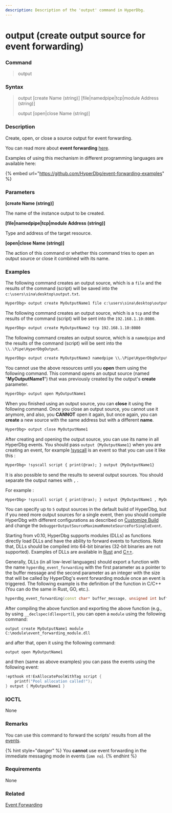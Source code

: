 ```yaml
---
description: Description of the 'output' command in HyperDbg.
---
```


# output (create output source for event forwarding)

### Command

> output

### Syntax

> output \[create Name (string)] \[file|namedpipe|tcp|module Address (string)]&#x20;
>
> output \[open|close Name (string)]&#x20;

### Description

Create, open, or close a source output for event forwarding.

You can read more about **event forwarding** [here](https://docs.hyperdbg.org/tips-and-tricks/misc/event-forwarding).

Examples of using this mechanism in different programming languages are available here:

{% embed url="https://github.com/HyperDbg/event-forwarding-examples" %}

### Parameters

**\[create Name (string)]**

The name of the instance output to be created.

**\[file|namedpipe|tcp|module Address (string)]**&#x20;

Type and address of the target resource.

**\[open|close Name (string)]**

The action of this command or whether this command tries to open an output source or close it combined with its name.

### Examples

The following command creates an output source, which is a `file` and the results of the command (script) will be saved into the `c:\users\sina\desktop\output.txt`.

```diff
HyperDbg> output create MyOutputName1 file c:\users\sina\desktop\output.txt
```

The following command creates an output source, which is a `tcp` and the results of the command (script) will be sent into the `192.168.1.10:8080`.

```diff
HyperDbg> output create MyOutputName2 tcp 192.168.1.10:8080
```

The following command creates an output source, which is a `namedpipe` and the results of the command (script) will be sent into the `\\.\Pipe\HyperDbgOutput`.

```diff
HyperDbg> output create MyOutputName3 namedpipe \\.\Pipe\HyperDbgOutput
```

You cannot use the above resources until you **open** them using the following command. This command opens an output source (named "**MyOutputName1**") that was previously created by the output's **create** parameter.

```diff
HyperDbg> output open MyOutputName1
```

When you finished using an output source, you can **close** it using the following command. Once you close an output source, you cannot use it anymore, and also, you **CANNOT** open it again, but once again, you can **create** a new source with the same address but with a different **name**.

```diff
HyperDbg> output close MyOutputName1
```

After creating and opening the output source, you can use its name in all HyperDbg events. You should pass `output {MyOutputName1}` when you are creating an event, for example [!syscall](https://docs.hyperdbg.org/commands/extension-commands/syscall) is an event so that you can use it like this :

```diff
HyperDbg> !syscall script { print(@rax); } output {MyOutputName1}
```

It is also possible to send the results to several output sources. You should separate the output names with `,` .

For example :

```diff
HyperDbg> !syscall script { print(@rax); } output {MyOutputName1 , MyOutputName2 , MyOutputName3}
```

You can specify up to `5` output sources in the default build of HyperDbg, but if you need more output sources for a single event, then you should compile HyperDbg with different configurations as described on [Customize Build](https://docs.hyperdbg.org/tips-and-tricks/misc/customize-build) and change the `DebuggerOutputSourceMaximumRemoteSourceForSingleEvent`.

Starting from v0.10, HyperDbg supports modules (DLLs) as functions directly load DLLs and have the ability to forward events to functions. Note that, DLLs should be compiled into 64-bit binaries (32-bit binaries are not supported). Examples of DLLs are available in [Rust](https://github.com/HyperDbg/event-forwarding-examples/tree/main/Rust/module) and [C++](https://github.com/HyperDbg/event-forwarding-examples/tree/main/C%2B%2B/module).

Generally, DLLs (in all low-level languages) should export a function with the name `hyperdbg_event_forwarding` with the first parameter as a pointer to the buffer message and the second parameter as an integer with the size that will be called by HyperDbg's event forwarding module once an event is triggered. The following example is the definition of the function in C/C++ (You can do the same in Rust, GO, etc.).

```cpp
hyperdbg_event_forwarding(const char* buffer_message, unsigned int buffer_length);
```

After compiling the above function and exporting the above function (e.g., by using `__declspec(dllexport)`), you can open a `module` using the following command:

```
output create MyOutputName1 module C:\module\event_forwarding_module.dll
```

and after that, open it using the following command:

```
output open MyOutputName1
```

and then (same as above examples) you can pass the events using the following event:

```c
!epthook nt!ExAllocatePoolWithTag script {
	printf("Pool allocation called!");
} output { MyOutputName1 }
```

### IOCTL

None

### Remarks

You can use this command to forward the scripts' results from all the [events](https://docs.hyperdbg.org/design/debugger-internals/events).

{% hint style="danger" %}
You **cannot** use event forwarding in the immediate messaging mode in events (`imm no`).
{% endhint %}

### Requirements

None

### Related

[Event Forwarding](https://docs.hyperdbg.org/tips-and-tricks/misc/event-forwarding)

